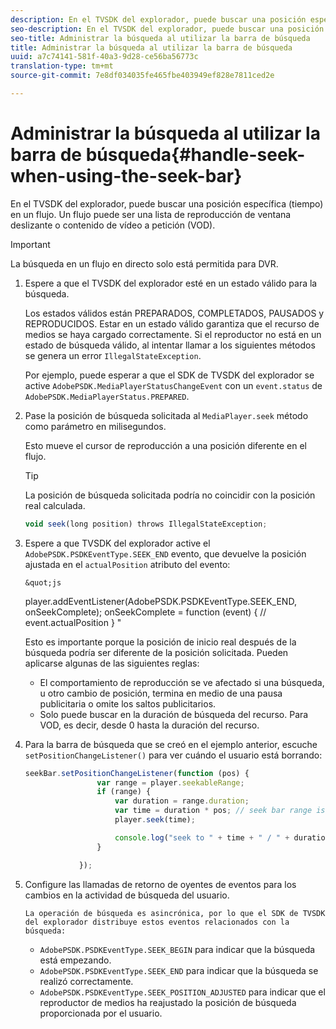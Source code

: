```yaml
---
description: En el TVSDK del explorador, puede buscar una posición específica (tiempo) en un flujo. Un flujo puede ser una lista de reproducción de ventana deslizante o contenido de vídeo a petición (VOD).
seo-description: En el TVSDK del explorador, puede buscar una posición específica (tiempo) en un flujo. Un flujo puede ser una lista de reproducción de ventana deslizante o contenido de vídeo a petición (VOD).
seo-title: Administrar la búsqueda al utilizar la barra de búsqueda
title: Administrar la búsqueda al utilizar la barra de búsqueda
uuid: a7c74141-581f-40a3-9d28-ce56ba56773c
translation-type: tm+mt
source-git-commit: 7e8df034035fe465fbe403949ef828e7811ced2e

---
```



# Administrar la búsqueda al utilizar la barra de búsqueda{#handle-seek-when-using-the-seek-bar}

En el TVSDK del explorador, puede buscar una posición específica (tiempo) en un flujo. Un flujo puede ser una lista de reproducción de ventana deslizante o contenido de vídeo a petición (VOD).

>[!IMPORTANT]
>
>La búsqueda en un flujo en directo solo está permitida para DVR.

1. Espere a que el TVSDK del explorador esté en un estado válido para la búsqueda.

   Los estados válidos están PREPARADOS, COMPLETADOS, PAUSADOS y REPRODUCIDOS. Estar en un estado válido garantiza que el recurso de medios se haya cargado correctamente. Si el reproductor no está en un estado de búsqueda válido, al intentar llamar a los siguientes métodos se genera un error `IllegalStateException`.

   Por ejemplo, puede esperar a que el SDK de TVSDK del explorador se active `AdobePSDK.MediaPlayerStatusChangeEvent` con un `event.status` de `AdobePSDK.MediaPlayerStatus.PREPARED`.

1. Pase la posición de búsqueda solicitada al `MediaPlayer.seek` método como parámetro en milisegundos.

   Esto mueve el cursor de reproducción a una posición diferente en el flujo.

   >[!TIP]
   >
   >La posición de búsqueda solicitada podría no coincidir con la posición real calculada.

   ```js
   void seek(long position) throws IllegalStateException;
   ```

1. Espere a que TVSDK del explorador active el `AdobePSDK.PSDKEventType.SEEK_END` evento, que devuelve la posición ajustada en el `actualPosition` atributo del evento:

       &quot;js
     player.addEventListener(AdobePSDK.PSDKEventType.SEEK_END, onSeekComplete);
       onSeekComplete = function (event) {
     // event.actualPosition
     }
     &quot;
     
     Esto es importante porque la posición de inicio real después de la búsqueda podría ser diferente de la posición solicitada. Pueden aplicarse algunas de las siguientes reglas:
   
   * El comportamiento de reproducción se ve afectado si una búsqueda, u otro cambio de posición, termina en medio de una pausa publicitaria o omite los saltos publicitarios.
   * Solo puede buscar en la duración de búsqueda del recurso. Para VOD, es decir, desde 0 hasta la duración del recurso.

1. Para la barra de búsqueda que se creó en el ejemplo anterior, escuche `setPositionChangeListener()` para ver cuándo el usuario está borrando:

   ```js
   seekBar.setPositionChangeListener(function (pos) { 
                   var range = player.seekableRange; 
                   if (range) { 
                       var duration = range.duration; 
                       var time = duration * pos; // seek bar range is [0,1] 
                       player.seek(time); 
   
                       console.log("seek to " + time + " / " + duration); 
                   } 
   
               }); 
   ```

1. Configure las llamadas de retorno de oyentes de eventos para los cambios en la actividad de búsqueda del usuario.

       La operación de búsqueda es asincrónica, por lo que el SDK de TVSDK del explorador distribuye estos eventos relacionados con la búsqueda:
   
   * `AdobePSDK.PSDKEventType.SEEK_BEGIN` para indicar que la búsqueda está empezando.
   * `AdobePSDK.PSDKEventType.SEEK_END` para indicar que la búsqueda se realizó correctamente.
   * `AdobePSDK.PSDKEventType.SEEK_POSITION_ADJUSTED` para indicar que el reproductor de medios ha reajustado la posición de búsqueda proporcionada por el usuario.

